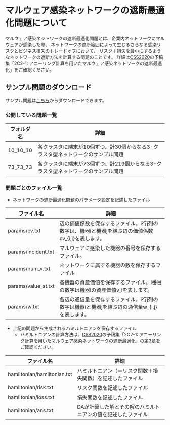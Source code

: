 # マルウェア感染ネットワークの遮断最適化問題について

マルウェア感染ネットワークの遮断最適化問題とは、企業内ネットワークにマルウェアが感染した際、
ネットワークの遮断範囲によって生じるさらなる感染リスクとビジネス損失のトレードオフにおいて、
リスク＋損失を最小にするようなネットワークの遮断方法を計算する問題のことです。
詳細は[CSS2020](https://www.iwsec.org/css/2020/)の予稿集「2C2-1: アニーリング計算を用いたマルウェア感染ネットワークの遮断最適化」をご確認ください。



## サンプル問題のダウンロード

サンプル問題は[こちら](https://github.com/FujitsuLaboratories/NetworkDisconnectivityOptimization/archive/master.zip)からダウンロードできます。

### 公開している問題一覧

| フォルダ名 | 詳細                                                         |
| ---------- | ------------------------------------------------------------ |
| 10_10_10   | 各クラスタに端末が10個ずつ、計30個からなる3-クラスタ型ネットワークのサンプル問題 |
| 73_73_73   | 各クラスタに端末が73個ずつ、計219個からなる3-クラスタ型ネットワークのサンプル問題 |



### 問題ごとのファイル一覧

* ネットワークの遮断最適化問題のパラメータ設定を記述したファイル

| ファイル名          | 詳細                                                         |
| ------------------- | ------------------------------------------------------------ |
| params/cv.txt       | 辺の価値係数を保存するファイル。i行j列の数字は、機器iと機器jを結ぶ辺の価値係数cv_{i,j}を表します。 |
| params/incident.txt | マルウェアに感染した機器の番号を保存するファイル。           |
| params/num_v.txt    | ネットワークに属する機器の数を保存するファイル               |
| params/value_st.txt | 各機器の資産価値を保存するファイル。i番目の数字は機器iの資産価値v_iを表します。 |
| params/w.txt        | 各辺の通信量を保存するファイル。i行j列の数字は機器iと機器jを結ぶ辺の通信量w_{i,j}を表します。 |

* 上記の問題から生成されるハミルトニアンを保存するファイル
  * ハミルトニアンの計算方法は、[CSS2020](https://www.iwsec.org/css/2020/)の予稿集「2C2-1: アニーリング計算を用いたマルウェア感染ネットワークの遮断最適化」の第3章をご確認ください。

| ファイル名                  | 詳細                                                         |
| --------------------------- | ------------------------------------------------------------ |
| hamiltonian/hamiltonian.txt | ハミルトニアン（＝リスク関数＋損失関数）を記述したファイル   |
| hamiltonian/risk.txt        | リスク関数を記述したファイル                                 |
| hamiltonian/loss.txt        | 損失関数を記述したファイル                                   |
| hamiltonian/ans.txt         | DAが計算した解とその解のハミルトニアンの値を記述したファイル |










